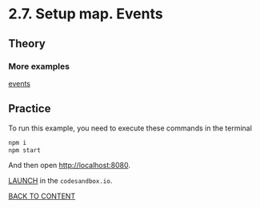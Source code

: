 # 2.7. Setup map. Events

## Theory

### More examples

[events](https://code.nextgis.com/demo-examples-events)

## Practice

To run this example, you need to execute these commands in the terminal

```bash
npm i
npm start
```

And then open [http://localhost:8080](http://localhost:8080).

[LAUNCH](https://githubbox.com/nextgis/ngf-tutorial/tree/master/tutorials/2_7_setup_map_events) in the `codesandbox.io`.

[BACK TO CONTENT](../../README.md)
